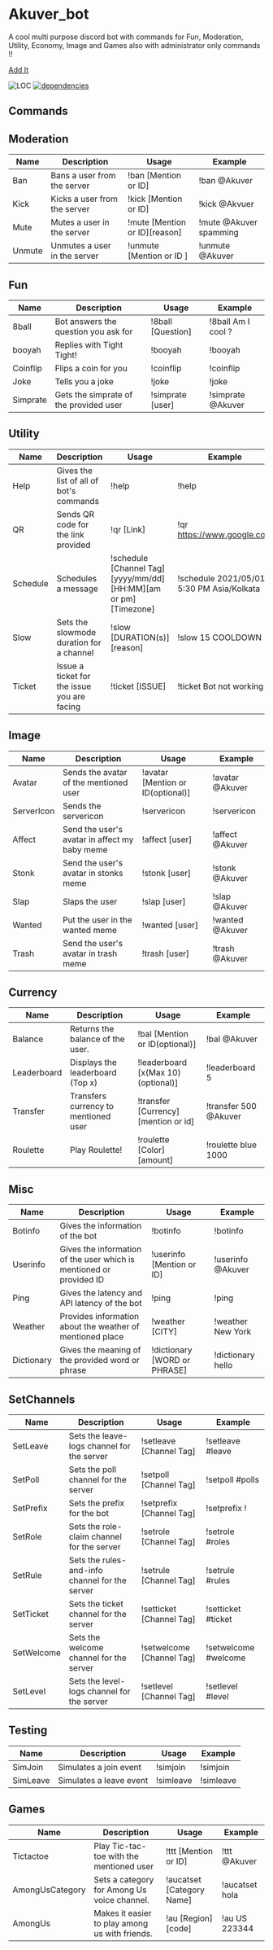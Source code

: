 # Akuver_bot

A cool multi purpose discord bot with commands for Fun, Moderation, Utility, Economy, Image and Games also with administrator only commands !!

[Add It](https://discord.com/api/oauth2/authorize?client_id=815474132182368256&permissions=1342434400&scope=bot)

![LOC](https://tokei.rs/b1/github/Akuver/Akuver_bot?category=code)
[![dependencies](https://img.shields.io/david/Akuver/Akuver_bot)](https://david-dm.org/Akuver/Akuver_bot)

## Commands

## Moderation

| Name   | Description                  | Usage                         | Example                |
| ------ | ---------------------------- | ----------------------------- | ---------------------- |
| Ban    | Bans a user from the server  | !ban [Mention or ID]          | !ban @Akuver           |
| Kick   | Kicks a user from the server | !kick [Mention or ID]         | !kick @Akvuer          |
| Mute   | Mutes a user in the server   | !mute [Mention or ID][reason] | !mute @Akuver spamming |
| Unmute | Unmutes a user in the server | !unmute [Mention or ID ]      | !unmute @Akuver        |

## Fun

| Name     | Description                            | Usage             | Example            |
| -------- | -------------------------------------- | ----------------- | ------------------ |
| 8ball    | Bot answers the question you ask for   | !8ball [Question] | !8ball Am I cool ? |
| booyah   | Replies with Tight Tight!              | !booyah           | !booyah            |
| Coinflip | Flips a coin for you                   | !coinflip         | !coinflip          |
| Joke     | Tells you a joke                       | !joke             | !joke              |
| Simprate | Gets the simprate of the provided user | !simprate [user]  | !simprate @Akuver  |

## Utility

| Name     | Description                                 | Usage                                                            | Example                                   |
| -------- | ------------------------------------------- | ---------------------------------------------------------------- | ----------------------------------------- |
| Help     | Gives the list of all of bot's commands     | !help                                                            | !help                                     |
| QR       | Sends QR code for the link provided         | !qr [Link]                                                       | !qr https://www.google.com                |
| Schedule | Schedules a message                         | !schedule [Channel Tag][yyyy/mm/dd] [HH:MM][am or pm] [Timezone] | !schedule 2021/05/01 5:30 PM Asia/Kolkata |
| Slow     | Sets the slowmode duration for a channel    | !slow [DURATION(s)][reason]                                      | !slow 15 COOLDOWN                         |
| Ticket   | Issue a ticket for the issue you are facing | !ticket [ISSUE]                                                  | !ticket Bot not working                   |

## Image

| Name       | Description                                   | Usage                             | Example         |
| ---------- | --------------------------------------------- | --------------------------------- | --------------- |
| Avatar     | Sends the avatar of the mentioned user        | !avatar [Mention or ID(optional)] | !avatar @Akuver |
| ServerIcon | Sends the servericon                          | !servericon                       | !servericon     |
| Affect     | Send the user's avatar in affect my baby meme | !affect [user]                    | !affect @Akuver |
| Stonk      | Send the user's avatar in stonks meme         | !stonk [user]                     | !stonk @Akuver  |
| Slap       | Slaps the user                                | !slap [user]                      | !slap @Akuver   |
| Wanted     | Put the user in the wanted meme               | !wanted [user]                    | !wanted @Akuver |
| Trash      | Send the user's avatar in trash meme          | !trash [user]                     | !trash @Akuver  |

## Currency

| Name        | Description                          | Usage                               | Example               |
| ----------- | ------------------------------------ | ----------------------------------- | --------------------- |
| Balance     | Returns the balance of the user.     | !bal [Mention or ID(optional)]      | !bal @Akuver          |
| Leaderboard | Displays the leaderboard (Top x)     | !leaderboard [x(Max 10)(optional)]  | !leaderboard 5        |
| Transfer    | Transfers currency to mentioned user | !transfer [Currency][mention or id] | !transfer 500 @Akuver |
| Roulette    | Play Roulette!                       | !roulette [Color][amount]           | !roulette blue 1000   |

## Misc

| Name       | Description                                                         | Usage                        | Example           |
| ---------- | ------------------------------------------------------------------- | ---------------------------- | ----------------- |
| Botinfo    | Gives the information of the bot                                    | !botinfo                     | !botinfo          |
| Userinfo   | Gives the information of the user which is mentioned or provided ID | !userinfo [Mention or ID]    | !userinfo @Akuver |
| Ping       | Gives the latency and API latency of the bot                        | !ping                        | !ping             |
| Weather    | Provides information about the weather of mentioned place           | !weather [CITY]              | !weather New York |
| Dictionary | Gives the meaning of the provided word or phrase                    | !dictionary [WORD or PHRASE] | !dictionary hello |

## SetChannels

| Name       | Description                                    | Usage                     | Example              |
| ---------- | ---------------------------------------------- | ------------------------- | -------------------- |
| SetLeave   | Sets the leave-logs channel for the server     | !setleave [Channel Tag]   | !setleave #leave     |
| SetPoll    | Sets the poll channel for the server           | !setpoll [Channel Tag]    | !setpoll #polls      |
| SetPrefix  | Sets the prefix for the bot                    | !setprefix [Channel Tag]  | !setprefix !         |
| SetRole    | Sets the role-claim channel for the server     | !setrole [Channel Tag]    | !setrole #roles      |
| SetRule    | Sets the rules-and-info channel for the server | !setrule [Channel Tag]    | !setrule #rules      |
| SetTicket  | Sets the ticket channel for the server         | !setticket [Channel Tag]  | !setticket #ticket   |
| SetWelcome | Sets the welcome channel for the server        | !setwelcome [Channel Tag] | !setwelcome #welcome |
| SetLevel   | Sets the level-logs channel for the server     | !setlevel [Channel Tag]   | !setlevel #level     |

## Testing

| Name     | Description             | Usage     | Example   |
| -------- | ----------------------- | --------- | --------- |
| SimJoin  | Simulates a join event  | !simjoin  | !simjoin  |
| SimLeave | Simulates a leave event | !simleave | !simleave |

## Games

| Name            | Description                                    | Usage                     | Example        |
| --------------- | ---------------------------------------------- | ------------------------- | -------------- |
| Tictactoe       | Play Tic-tac-toe with the mentioned user       | !ttt [Mention or ID]      | !ttt @Akuver   |
| AmongUsCategory | Sets a category for Among Us voice channel.    | !aucatset [Category Name] | !aucatset hola |
| AmongUs         | Makes it easier to play among us with friends. | !au [Region][code]        | !au US 223344  |
